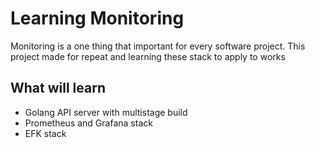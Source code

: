 # Learning Monitoring

Monitoring is a one thing that important for every software project. This project made for repeat and learning these stack to apply to works

## What will learn

- Golang API server with multistage build
- Prometheus and Grafana stack
- EFK stack
